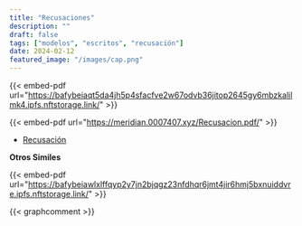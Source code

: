 ```yaml
---
title: "Recusaciones"
description: ""
draft: false
tags: ["modelos", "escritos", "recusación"]
date: 2024-02-12
featured_image: "/images/cap.png"
---
```


{{< embed-pdf url="https://bafybeiaqt5da4jh5p4sfacfve2w67odvb36jitop2645gy6mbzkalilmk4.ipfs.nftstorage.link/" >}}

{{< embed-pdf url="https://meridian.0007407.xyz/Recusacion.pdf/" >}}

- [Recusación](https://bafybeie27ygfdnp6uh5efxihcf7qwhet7misjbmdl3r6qrzgfasg4f6gtm.ipfs.nftstorage.link/)

**Otros Similes**

{{< embed-pdf url="https://bafybeiawlxlffqyp2y7jn2bjqgz23nfdhqr6jmt4jir6hmj5bxnuiddvre.ipfs.nftstorage.link/" >}}

{{< graphcomment >}}
